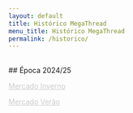```yaml
---
layout: default
title: Histórico MegaThread
menu_title: Histórico MegaThread
permalink: /historico/
---
```

<br>
## Época 2024/25

<br> 

<a href="https://www.reddit.com/r/fcporto/comments/1hr7024/megathread_mercado_de_transfer%C3%AAncias_inverno/" target="_blank" style="color: #ccc; text-decoration: underline;">Mercado Inverno</a>

<a href="https://www.reddit.com/r/fcporto/comments/1d7dceo/megathread_mercado_de_transfer%C3%AAncias_ver%C3%A3o_202425/" target="_blank" style="color: #ccc; text-decoration: underline;">Mercado Verão</a>

